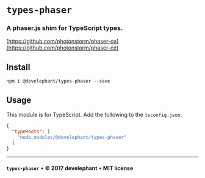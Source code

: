# `types-phaser`

### A phaser.js shim for TypeScript types.

[https://github.com/photonstorm/phaser-ce](https://github.com/photonstorm/phaser-ce)

## Install

```
npm i @develephant/types-phaser --save
```

## Usage

This module is for TypeScript. Add the following to the `tsconfig.json`:

```json
{
  "typeRoots": [
    "node_modules/@develephant/types-phaser"
  ] 
}
```

---

#### `types-phaser` &Star; &copy; 2017 develephant &Star; MIT license
